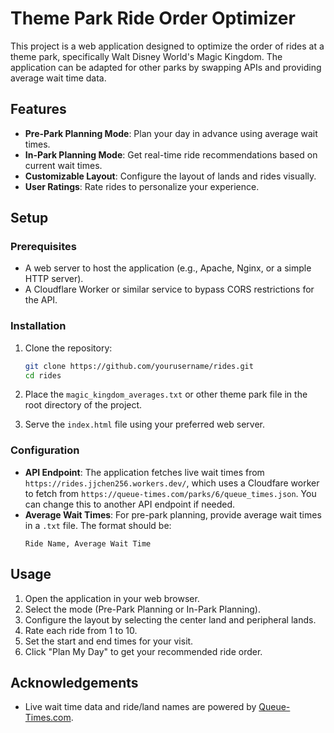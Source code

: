 # Theme Park Ride Order Optimizer

This project is a web application designed to optimize the order of rides at a theme park, specifically Walt Disney World's Magic Kingdom. The application can be adapted for other parks by swapping APIs and providing average wait time data.

## Features

- **Pre-Park Planning Mode**: Plan your day in advance using average wait times.
- **In-Park Planning Mode**: Get real-time ride recommendations based on current wait times.
- **Customizable Layout**: Configure the layout of lands and rides visually.
- **User Ratings**: Rate rides to personalize your experience.

## Setup

### Prerequisites

- A web server to host the application (e.g., Apache, Nginx, or a simple HTTP server).
- A Cloudflare Worker or similar service to bypass CORS restrictions for the API.

### Installation

1. Clone the repository:
    ```sh
    git clone https://github.com/yourusername/rides.git
    cd rides
    ```

2. Place the `magic_kingdom_averages.txt` or other theme park file in the root directory of the project.

3. Serve the `index.html` file using your preferred web server.

### Configuration

- **API Endpoint**: The application fetches live wait times from `https://rides.jjchen256.workers.dev/`, which uses a Cloudfare worker to fetch from `https://queue-times.com/parks/6/queue_times.json`. You can change this to another API endpoint if needed.
- **Average Wait Times**: For pre-park planning, provide average wait times in a `.txt` file. The format should be:
    ```
    Ride Name, Average Wait Time
    ```

## Usage

1. Open the application in your web browser.
2. Select the mode (Pre-Park Planning or In-Park Planning).
3. Configure the layout by selecting the center land and peripheral lands.
4. Rate each ride from 1 to 10.
5. Set the start and end times for your visit.
6. Click "Plan My Day" to get your recommended ride order.

## Acknowledgements

- Live wait time data and ride/land names are powered by [Queue-Times.com](https://queue-times.com/en-US).
